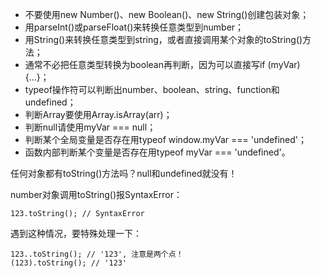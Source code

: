 

* 不要使用new Number()、new Boolean()、new String()创建包装对象；
* 用parseInt()或parseFloat()来转换任意类型到number；
* 用String()来转换任意类型到string，或者直接调用某个对象的toString()方法；
* 通常不必把任意类型转换为boolean再判断，因为可以直接写if (myVar) {...}；
* typeof操作符可以判断出number、boolean、string、function和undefined；
* 判断Array要使用Array.isArray(arr)；
* 判断null请使用myVar === null；
* 判断某个全局变量是否存在用typeof window.myVar === 'undefined'；
* 函数内部判断某个变量是否存在用typeof myVar === 'undefined'。

任何对象都有toString()方法吗？null和undefined就没有！

number对象调用toString()报SyntaxError：
```
123.toString(); // SyntaxError
```
遇到这种情况，要特殊处理一下：
```
123..toString(); // '123', 注意是两个点！
(123).toString(); // '123'
```